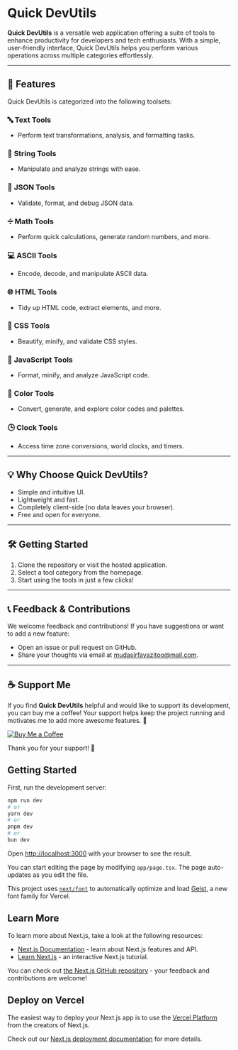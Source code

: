 # Quick DevUtils

**Quick DevUtils** is a versatile web application offering a suite of tools to enhance productivity for developers and tech enthusiasts. With a simple, user-friendly interface, Quick DevUtils helps you perform various operations across multiple categories effortlessly.

---

## 🚀 **Features**

Quick DevUtils is categorized into the following toolsets:

### 🔤 **Text Tools**

- Perform text transformations, analysis, and formatting tasks.

### 🔗 **String Tools**

- Manipulate and analyze strings with ease.

### 📂 **JSON Tools**

- Validate, format, and debug JSON data.

### ➗ **Math Tools**

- Perform quick calculations, generate random numbers, and more.

### 💻 **ASCII Tools**

- Encode, decode, and manipulate ASCII data.

### 🌐 **HTML Tools**

- Tidy up HTML code, extract elements, and more.

### 🎨 **CSS Tools**

- Beautify, minify, and validate CSS styles.

### 📜 **JavaScript Tools**

- Format, minify, and analyze JavaScript code.

### 🎨 **Color Tools**

- Convert, generate, and explore color codes and palettes.

### 🕒 **Clock Tools**

- Access time zone conversions, world clocks, and timers.

---

## 💡 **Why Choose Quick DevUtils?**

- Simple and intuitive UI.
- Lightweight and fast.
- Completely client-side (no data leaves your browser).
- Free and open for everyone.

---

## 🛠️ **Getting Started**

1. Clone the repository or visit the hosted application.
2. Select a tool category from the homepage.
3. Start using the tools in just a few clicks!

---

## 📞 **Feedback & Contributions**

We welcome feedback and contributions! If you have suggestions or want to add a new feature:

- Open an issue or pull request on GitHub.
- Share your thoughts via email at [mudasirfayazitoo@mail.com](mailto:mudasirfayazitoo@gmail.com).

---

## ☕ Support Me

If you find **Quick DevUtils** helpful and would like to support its development, you can buy me a coffee! Your support helps keep the project running and motivates me to add more awesome features. 💖

[![Buy Me a Coffee](https://img.shields.io/badge/Support-Buy%20Me%20a%20Coffee-yellow?style=flat-square&logo=buy-me-a-coffee)](https://buymeacoffee.com/mudasirfayaz)

Thank you for your support! 🙌

## Getting Started

First, run the development server:

```bash
npm run dev
# or
yarn dev
# or
pnpm dev
# or
bun dev
```

Open [http://localhost:3000](http://localhost:3000) with your browser to see the result.

You can start editing the page by modifying `app/page.tsx`. The page auto-updates as you edit the file.

This project uses [`next/font`](https://nextjs.org/docs/app/building-your-application/optimizing/fonts) to automatically optimize and load [Geist](https://vercel.com/font), a new font family for Vercel.

## Learn More

To learn more about Next.js, take a look at the following resources:

- [Next.js Documentation](https://nextjs.org/docs) - learn about Next.js features and API.
- [Learn Next.js](https://nextjs.org/learn) - an interactive Next.js tutorial.

You can check out [the Next.js GitHub repository](https://github.com/vercel/next.js) - your feedback and contributions are welcome!

## Deploy on Vercel

The easiest way to deploy your Next.js app is to use the [Vercel Platform](https://vercel.com/new?utm_medium=default-template&filter=next.js&utm_source=create-next-app&utm_campaign=create-next-app-readme) from the creators of Next.js.

Check out our [Next.js deployment documentation](https://nextjs.org/docs/app/building-your-application/deploying) for more details.
